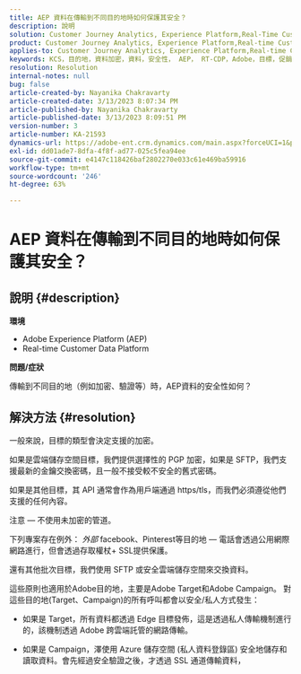 ```yaml
---
title: AEP 資料在傳輸到不同目的地時如何保護其安全？
description: 說明
solution: Customer Journey Analytics, Experience Platform,Real-Time Customer Data Platform
product: Customer Journey Analytics, Experience Platform,Real-time Customer Data Platform
applies-to: Customer Journey Analytics, Experience Platform,Real-time Customer Data Platform
keywords: KCS，目的地，資料加密，資料，安全性， AEP， RT-CDP，Adobe，目標，促銷活動
resolution: Resolution
internal-notes: null
bug: false
article-created-by: Nayanika Chakravarty
article-created-date: 3/13/2023 8:07:34 PM
article-published-by: Nayanika Chakravarty
article-published-date: 3/13/2023 8:09:51 PM
version-number: 3
article-number: KA-21593
dynamics-url: https://adobe-ent.crm.dynamics.com/main.aspx?forceUCI=1&pagetype=entityrecord&etn=knowledgearticle&id=702212af-dac1-ed11-83ff-6045bd0065b6
exl-id: dd01ade7-8dfa-4f8f-ad77-025c5fea94ee
source-git-commit: e4147c118426baf2802270e033c61e469ba59916
workflow-type: tm+mt
source-wordcount: '246'
ht-degree: 63%

---
```


# AEP 資料在傳輸到不同目的地時如何保護其安全？

## 說明 {#description}


<b>環境</b>

- Adobe Experience Platform (AEP)
- Real-time Customer Data Platform


<b>問題/症狀</b>

傳輸到不同目的地（例如加密、驗證等）時，AEP資料的安全性如何？


## 解決方法 {#resolution}


一般來說，目標的類型會決定支援的加密。

如果是雲端儲存空間目標，我們提供選擇性的 PGP 加密，如果是 SFTP，我們支援最新的金鑰交換密碼，且一般不接受較不安全的舊式密碼。

如果是其他目標，其 API 通常會作為用戶端通過 https/tls，而我們必須遵從他們支援的任何內容。

注意 — 不使用未加密的管道。

下列專案存在例外： *外部* facebook、Pinterest等目的地  — 電話會透過公用網際網路進行，但會透過存取權杖+ SSL提供保護。

還有其他批次目標，我們使用 SFTP 或安全雲端儲存空間來交換資料。



這些原則也適用於Adobe目的地，主要是Adobe Target和Adobe Campaign。 對這些目的地(Target、Campaign)的所有呼叫都會以安全/私人方式發生：

- 如果是 Target，所有資料都透過 Edge 目標發佈，這是透過私人傳輸機制進行的，該機制透過 Adobe 跨雲端託管的網路傳輸。

- 如果是 Campaign，澤使用 Azure 儲存空間 (私人資料登錄區) 安全地儲存和讀取資料。會先經過安全驗證之後，才透過 SSL 通道傳輸資料，
